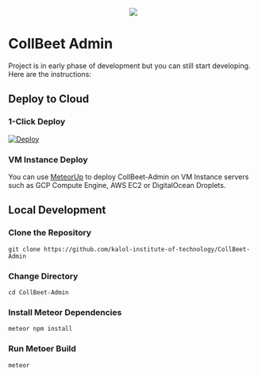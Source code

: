 <p  align="center">

<img  src="https://user-images.githubusercontent.com/41849970/70860193-86eae680-1f44-11ea-812f-c1a6a6f216a5.png">

</p>

# CollBeet Admin

Project is in early phase of development but you can still start developing. Here are the instructions:

## Deploy to Cloud

### 1-Click Deploy

[![Deploy](https://www.herokucdn.com/deploy/button.svg)](https://heroku.com/deploy)

### VM Instance Deploy

You can use [MeteorUp](http://meteor-up.com/getting-started.html) to deploy CollBeet-Admin on VM Instance servers such as GCP Compute Engine, AWS EC2 or DigitalOcean Droplets.

## Local Development

### Clone the Repository

`git clone https://github.com/kalol-institute-of-technology/CollBeet-Admin`

### Change Directory

`cd CollBeet-Admin`

### Install Meteor Dependencies

`meteor npm install`

### Run Metoer Build

`meteor`
